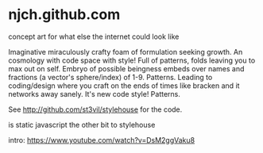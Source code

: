 # njch.github.com
concept art for what else the internet could look like

Imaginative miraculously crafty foam of formulation seeking growth.
An cosmology with code space with style! Full of patterns, folds
leaving you to max out on self. Embryo of possible beingness embeds
over names and fractions (a vector's sphere/index) of 1-9. Patterns.
Leading to coding/design where you craft on the ends of times like
bracken and it networks away sanely. It's new code style! Patterns.

See http://github.com/st3vil/stylehouse for the code.

is static javascript
the other bit to stylehouse

intro: https://www.youtube.com/watch?v=DsM2ggVaku8
